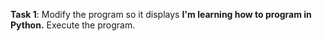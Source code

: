 **Task 1**: Modify the program so it displays **I'm learning how to program in Python.** Execute the program.
